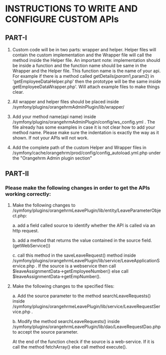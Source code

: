 # INSTRUCTIONS TO WRITE AND CONFIGURE CUSTOM APIs
## PART-I

1. Custom code will be in two parts: wrapper and helper. Helper files will contain the custom implementation and the Wrapper file will call the method inside the Helper file. An important note: implementation should be inside a function and the function name should be same in the Wrapper and the Helper file. This function name is the name of your api. For example if there is a method called getDetails($param1,$param2) in 'getEmployeeDataHelper.php' then the prototype will be the same inside getEmployeeDataWrapper.php'. Will attach example files to make things clear.

2. All wrapper and helper files should be placed inside /symfony/plugins/orangehrmAdminPlugin/lib/wrapper/

3. Add your method name(api name) inside /symfony/plugins/orangehrmAdminPlugin/config/ws_config.yml . The file already has some examples in case it is not clear how to add your method name. Please make sure the indentation is exactly the way as it shown. If not your APIs will not work.

4. Add the complete path of the custom Helper and Wrapper files in /symfony/cache/orangehrm/prod/config/config_autoload.yml.php under the "Orangehrm Admin plugin section"



## PART-II

### Please make the following changes in order to get the APIs working correctly:

1. Make the following changes to /symfony/plugins/orangehrmLeavePlugin/lib/entity/LeaveParameterObject.php:

	a. add a field called source to identify whether the API is called via an http request.
	
	b. add a method that returns the value contained in the source field.(getWebService())
	
	c. call this method in the saveLeaveRequest() method inside /symfony/plugins/orangehrmLeavePlugin/lib/service/LeaveApplicationService.php . If the source is a 
	webservice then call $leaveAssignmentData->getEmployeeNumber() else call $leaveAssignmentData->getEmpNumber(). 
	
2. Make the following changes to the specified files:

    a. Add the source parameter to the method searchLeaveRequests() inside /symfony/plugins/orangehrmeLeavePlugin/lib/service/LeaveRequestService.php . 
    
    b. Modify the method searchLeaveRequests() inside /symfony/plugins/orangehrmLeavePlugin/lib/dao/LeaveRequestDao.php to accept the source parameter. 
    
    At the end of the function check if the source is a web-service. If it is call the method fetchArray() else call method execute().

